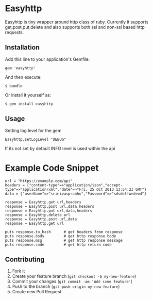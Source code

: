 # Easyhttp

Easyhttp is tiny wrapper around http class of ruby.
Currently it supports get,post,put,delete and also supports both ssl and non-ssl based http requests.

## Installation

Add this line to your application's Gemfile:

    gem 'easyhttp'

And then execute:

    $ bundle

Or install it yourself as:

    $ gem install easyhttp

## Usage

Setting log level for the gem

    Easyhttp.setLogLevel "DEBUG"   

If its not set by default INFO level is used within the api

# Example Code Snippet 

    url = "https://example.com/api"
    headers = {"content-type"=>"application/json","accept-type"=>"application/xml","date"=>"Fri, 25 Oct 2013 13:54:23 GMT"}
    data = {"userName"=>"srinivasprabhu","Password"=>"sdsdeffwedewd"}

    response = Easyhttp.get url,headers
    response = Easyhttp.post url,data,headers
    response = Easyhttp.put url,data,headers
    response = Easyhttp.delete url
    response = Easyhttp.post url,data
    response = Easyhttp.get url

    puts response.to_hash      # get headers from response
    puts response.body         # get http response body
    puts response.msg          # get http response message
    puts response.code         # get http return code
         

## Contributing

1. Fork it
2. Create your feature branch (`git checkout -b my-new-feature`)
3. Commit your changes (`git commit -am 'Add some feature'`)
4. Push to the branch (`git push origin my-new-feature`)
5. Create new Pull Request
